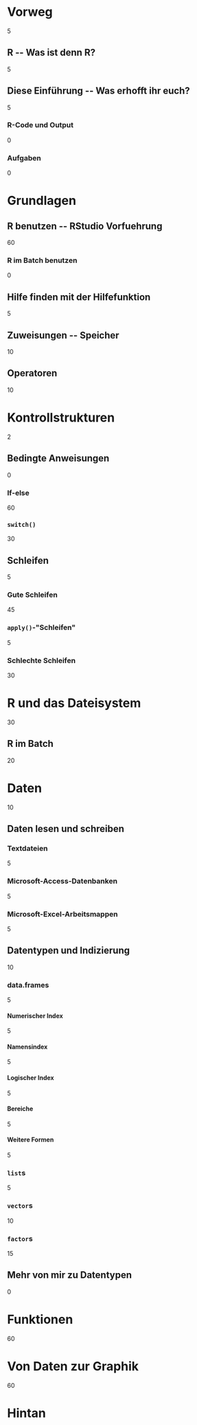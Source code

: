 # Vorweg
5
## **R** -- Was ist denn R?
5
## Diese Einführung -- Was erhofft ihr euch?
5
###  **R**-Code und Output
0
### Aufgaben
0
# Grundlagen
## **R** benutzen -- RStudio Vorfuehrung
60
### R im Batch benutzen
0
## Hilfe finden mit der Hilfefunktion
5
## Zuweisungen -- Speicher 
10
## Operatoren
10
# Kontrollstrukturen
2
## Bedingte Anweisungen
0
### If-else
60
### `switch()`
30
## Schleifen 
5
### Gute Schleifen
45
### `apply()`-"Schleifen"
5
### Schlechte Schleifen
30
# **R** und das Dateisystem
30
## **R** im Batch
20
# Daten
10
## Daten lesen und schreiben
### Textdateien
5
### Microsoft-Access-Datenbanken
5
### Microsoft-Excel-Arbeitsmappen
5
## Datentypen und Indizierung
10
### data.frames
5
#### Numerischer Index
5
#### Namensindex
5
#### Logischer Index
5
#### Bereiche
5
#### Weitere Formen
5
### `list`s
5
### `vector`s
10
### `factor`s
15
## Mehr von mir zu Datentypen 
0
# Funktionen
60
# Von Daten zur Graphik
60
# Hintan
